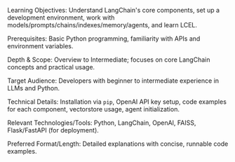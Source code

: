 Learning Objectives: Understand LangChain's core components, set up a development environment, work with models/prompts/chains/indexes/memory/agents, and learn LCEL.

Prerequisites: Basic Python programming, familiarity with APIs and environment variables.

Depth & Scope: Overview to Intermediate; focuses on core LangChain concepts and practical usage.

Target Audience: Developers with beginner to intermediate experience in LLMs and Python.

Technical Details: Installation via `pip`, OpenAI API key setup, code examples for each component, vectorstore usage, agent initialization.

Relevant Technologies/Tools: Python, LangChain, OpenAI, FAISS, Flask/FastAPI (for deployment).

Preferred Format/Length: Detailed explanations with concise, runnable code examples.
